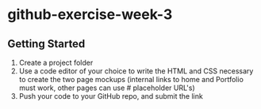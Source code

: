 # github-exercise-week-3
## Getting Started
1. Create a project folder
2. Use a code editor of your choice to write the HTML and CSS necessary to create the two page mockups (internal links to home and Portfolio must work, other pages can use # placeholder URL's)
3. Push your code to your GitHub repo, and submit the link